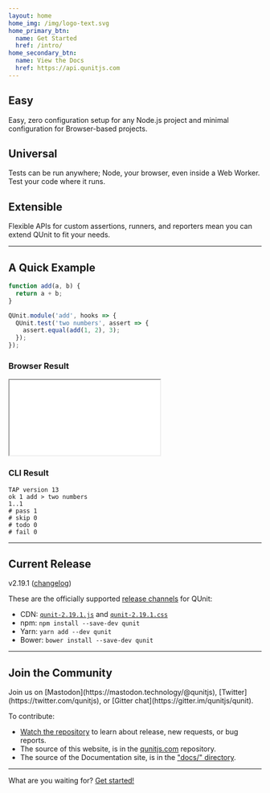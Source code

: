 ```yaml
---
layout: home
home_img: /img/logo-text.svg
home_primary_btn:
  name: Get Started
  href: /intro/
home_secondary_btn:
  name: View the Docs
  href: https://api.qunitjs.com
---
```


<section class="grid grid--small home-highlights">
  <div>
    <h2>Easy</h2>
    <p>Easy, zero configuration setup for any Node.js project and minimal configuration for Browser-based projects.</p>
  </div>

  <div>
    <h2>Universal</h2>
    <p>Tests can be run anywhere; Node, your browser, even inside a Web Worker. Test your code where it runs.</p>
  </div>

  <div>
    <h2>Extensible</h2>
    <p>Flexible APIs for custom assertions, runners, and reporters mean you can extend QUnit to fit your needs.</p>
  </div>
</section>

---

## A Quick Example

```js
function add(a, b) {
  return a + b;
}

QUnit.module('add', hooks => {
  QUnit.test('two numbers', assert => {
    assert.equal(add(1, 2), 3);
  });
});
```

<div class="grid grid--split" markdown="1">

<div class="example-result" markdown="1">

### Browser Result

<iframe loading="lazy" title="The example test code running in the browser" src="/resources/example-add.html"></iframe>

</div>

<div class="example-result" markdown="1">

### CLI Result

```tap
TAP version 13
ok 1 add > two numbers
1..1
# pass 1
# skip 0
# todo 0
# fail 0
```

</div>

</div>

---

## Current Release

<p class="lead lead--center">v2.19.1 (<a href="https://github.com/qunitjs/qunit/blob/2.19.1/History.md">changelog</a>)</p>

These are the officially supported [release channels](intro.md#release-channels) for QUnit:

* CDN: [`qunit-2.19.1.js`](https://code.jquery.com/qunit/qunit-2.19.1.js) and [`qunit-2.19.1.css`](https://code.jquery.com/qunit/qunit-2.19.1.css)
* npm: `npm install --save-dev qunit`
* Yarn: `yarn add --dev qunit`
* Bower: `bower install --save-dev qunit`

---

## Join the Community

<p class="lead lead--center" markdown="1">Join us on [Mastodon](https://mastodon.technology/@qunitjs), [Twitter](https://twitter.com/qunitjs), or [Gitter chat](https://gitter.im/qunitjs/qunit).</p>

To contribute:

* [Watch the repository](https://github.com/qunitjs/qunit) to learn about release, new requests, or bug reports.
* The source of this website, is in the [qunitjs.com](https://github.com/qunitjs/qunitjs.com) repository.
* The source of the Documentation site, is in the ["docs/" directory](https://github.com/qunitjs/qunit/tree/master/docs).

---

<p class="cta">What are you waiting for? <a href="{% link intro.md %}" class="button">Get started!</a></p>
